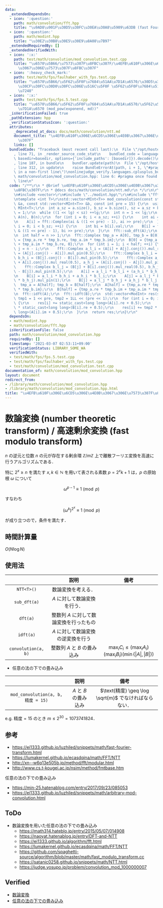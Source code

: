 ```yaml
---
data:
  _extendedDependsOn:
  - icon: ':question:'
    path: math/convolution/fft.hpp
    title: "\u9AD8\u901F\u30D5\u30FC\u30EA\u30A8\u5909\u63DB (fast Fourier transform)"
  - icon: ':question:'
    path: math/modint.hpp
    title: "\u30E2\u30B8\u30E5\u30E9\u8A08\u7B97"
  _extendedRequiredBy: []
  _extendedVerifiedWith:
  - icon: ':x:'
    path: test/math/convolution/mod_convolution.test.cpp
    title: "\u6570\u5B66/\u7573\u307F\u8FBC\u307F/\u4EFB\u610F\u306E\u6CD5\u306E\u4E0B\
      \u3067\u306E\u7573\u307F\u8FBC\u307F"
  - icon: ':heavy_check_mark:'
    path: test/math/fps/faulhaber_with_fps.test.cpp
    title: "\u6570\u5B66/\u5F62\u5F0F\u7684\u51AA\u7D1A\u6570/\u30D5\u30A1\u30A6\u30EB\
      \u30CF\u30FC\u30D0\u30FC\u306E\u516C\u5F0F \u5F62\u5F0F\u7684\u51AA\u7D1A\u6570\
      \u7248"
  - icon: ':x:'
    path: test/math/fps/fps.5.test.cpp
    title: "\u6570\u5B66/\u5F62\u5F0F\u7684\u51AA\u7D1A\u6570/\u5F62\u5F0F\u7684\u51AA\
      \u7D1A\u6570 (mod_pow(exponend, md))"
  _isVerificationFailed: true
  _pathExtension: hpp
  _verificationStatusIcon: ':question:'
  attributes:
    _deprecated_at_docs: docs/math/convolution/ntt.md
    document_title: "\u4EFB\u610F\u306E\u6CD5\u306E\u4E0B\u3067\u306E\u7573\u307F\u8FBC\
      \u307F"
    links: []
  bundledCode: "Traceback (most recent call last):\n  File \"/opt/hostedtoolcache/Python/3.9.4/x64/lib/python3.9/site-packages/onlinejudge_verify/documentation/build.py\"\
    , line 71, in _render_source_code_stat\n    bundled_code = language.bundle(stat.path,\
    \ basedir=basedir, options={'include_paths': [basedir]}).decode()\n  File \"/opt/hostedtoolcache/Python/3.9.4/x64/lib/python3.9/site-packages/onlinejudge_verify/languages/cplusplus.py\"\
    , line 187, in bundle\n    bundler.update(path)\n  File \"/opt/hostedtoolcache/Python/3.9.4/x64/lib/python3.9/site-packages/onlinejudge_verify/languages/cplusplus_bundle.py\"\
    , line 312, in update\n    raise BundleErrorAt(path, i + 1, \"#pragma once found\
    \ in a non-first line\")\nonlinejudge_verify.languages.cplusplus_bundle.BundleErrorAt:\
    \ math/convolution/mod_convolution.hpp: line 6: #pragma once found in a non-first\
    \ line\n"
  code: "/**\r\n * @brief \u4EFB\u610F\u306E\u6CD5\u306E\u4E0B\u3067\u306E\u7573\u307F\
    \u8FBC\u307F\r\n * @docs docs/math/convolution/ntt.md\r\n */\r\n\r\n#pragma once\r\
    \n#include <vector>\r\n#include \"../modint.hpp\"\r\n#include \"fft.hpp\"\r\n\r\
    \ntemplate <int T>\r\nstd::vector<MInt<T>> mod_convolution(const std::vector<MInt<T>>\
    \ &a, const std::vector<MInt<T>> &b, const int pre = 15) {\r\n  using ModInt =\
    \ MInt<T>;\r\n  int a_sz = a.size(), b_sz = b.size(), sz = a_sz + b_sz - 1, lg\
    \ = 1;\r\n  while ((1 << lg) < sz) ++lg;\r\n  int n = 1 << lg;\r\n  std::vector<fft::Complex>\
    \ A(n), B(n);\r\n  for (int i = 0; i < a_sz; ++i) {\r\n    int ai = a[i].val;\r\
    \n    A[i] = fft::Complex(ai & ((1 << pre) - 1), ai >> pre);\r\n  }\r\n  for (int\
    \ i = 0; i < b_sz; ++i) {\r\n    int bi = b[i].val;\r\n    B[i] = fft::Complex(bi\
    \ & ((1 << pre) - 1), bi >> pre);\r\n  }\r\n  fft::sub_dft(A);\r\n  fft::sub_dft(B);\r\
    \n  int half = n >> 1;\r\n  fft::Complex tmp_a = A[0], tmp_b = B[0];\r\n  A[0]\
    \ = {tmp_a.re * tmp_b.re, tmp_a.im * tmp_b.im};\r\n  B[0] = {tmp_a.re * tmp_b.im\
    \ + tmp_a.im * tmp_b.re, 0};\r\n  for (int i = 1; i < half; ++i) {\r\n    int\
    \ j = n - i;\r\n    fft::Complex a_l_i = (A[i] + A[j].conj()).mul_real(0.5), a_h_i\
    \ = (A[j].conj() - A[i]).mul_pin(0.5);\r\n    fft::Complex b_l_i = (B[i] + B[j].conj()).mul_real(0.5),\
    \ b_h_i = (B[j].conj() - B[i]).mul_pin(0.5);\r\n    fft::Complex a_l_j = (A[j]\
    \ + A[i].conj()).mul_real(0.5), a_h_j = (A[i].conj() - A[j]).mul_pin(0.5);\r\n\
    \    fft::Complex b_l_j = (B[j] + B[i].conj()).mul_real(0.5), b_h_j = (B[i].conj()\
    \ - B[j]).mul_pin(0.5);\r\n    A[i] = a_l_i * b_l_i + (a_h_i * b_h_i).mul_pin(1);\r\
    \n    B[i] = a_l_i * b_h_i + a_h_i * b_l_i;\r\n    A[j] = a_l_j * b_l_j + (a_h_j\
    \ * b_h_j).mul_pin(1);\r\n    B[j] = a_l_j * b_h_j + a_h_j * b_l_j;\r\n  }\r\n\
    \  tmp_a = A[half]; tmp_b = B[half];\r\n  A[half] = {tmp_a.re * tmp_b.re, tmp_a.im\
    \ * tmp_b.im};\r\n  B[half] = {tmp_a.re * tmp_b.im + tmp_a.im * tmp_b.re, 0};\r\
    \n  fft::idft(A);\r\n  fft::idft(B);\r\n  std::vector<ModInt> res(sz);\r\n  ModInt\
    \ tmp1 = 1 << pre, tmp2 = 1LL << (pre << 1);\r\n  for (int i = 0; i < sz; ++i)\
    \ {\r\n    res[i] += static_cast<long long>(A[i].re + 0.5);\r\n    res[i] += tmp1\
    \ * static_cast<long long>(B[i].re + 0.5);\r\n    res[i] += tmp2 * static_cast<long\
    \ long>(A[i].im + 0.5);\r\n  }\r\n  return res;\r\n}\r\n"
  dependsOn:
  - math/modint.hpp
  - math/convolution/fft.hpp
  isVerificationFile: false
  path: math/convolution/mod_convolution.hpp
  requiredBy: []
  timestamp: '2021-03-07 02:53:11+09:00'
  verificationStatus: LIBRARY_SOME_WA
  verifiedWith:
  - test/math/fps/fps.5.test.cpp
  - test/math/fps/faulhaber_with_fps.test.cpp
  - test/math/convolution/mod_convolution.test.cpp
documentation_of: math/convolution/mod_convolution.hpp
layout: document
redirect_from:
- /library/math/convolution/mod_convolution.hpp
- /library/math/convolution/mod_convolution.hpp.html
title: "\u4EFB\u610F\u306E\u6CD5\u306E\u4E0B\u3067\u306E\u7573\u307F\u8FBC\u307F"
---
```

# 数論変換 (number theoretic transform) / 高速剰余変換 (fast modulo transform)

$n$ の逆元と位数 $n$ の元が存在する剰余環 $\mathbb{Z} / m \mathbb{Z}$ 上で離散フーリエ変換を高速に行うアルゴリズムである．

特に $2^x \geq n$ を満たす $x, k \in \mathbb{N}$ を用いて表される素数 $p = 2^x k + 1$ は，$p$ の原始根 $\omega$ について

$$\omega^{p - 1} \equiv 1 \pmod{p}$$

すなわち

$$(\omega^k)^{2^x} \equiv 1 \pmod{p}$$

が成り立つので，条件を満たす．


## 時間計算量

$O(N\log{N})$


## 使用法

||説明|備考|
|:--:|:--:|:--:|
|`NTT<T>()`|数論変換を考える．||
|`sub_dft(a)`|$A$ に対して数論変換を行う．||
|`dft(a)`|整数列 $A$ に対して数論変換を行ったもの||
|`idft(a)`|$A$ に対して数論変換の逆変換を行う||
|`convolution(a, b)`|整数列 $A$ と $B$ の畳み込み|$\max_i{C_i} \leq (\max_i{A_i})(\max_i{B_i})(\min \lbrace \lvert A \rvert, \lvert B \rvert \rbrace)$|

- 任意の法の下での畳み込み

||説明|備考|
|:--:|:--:|:--:|
|`mod_convolution(a, b, 精度 = 15)`|$A$ と $B$ の畳み込み|$\text{精度} \geq \log \sqrt{m}$ でなければならない．|

e.g. $\text{精度} = 15$ のとき $m \leq 2^{30} = 1073741824$．


## 参考

- https://ei1333.github.io/luzhiled/snippets/math/fast-fourier-transform.html
- https://lumakernel.github.io/ecasdqina/math/FFT/NTT
- http://xn--w6q13e505b.jp/method/fft/modular.html
- http://www.cs.t-kougei.ac.jp/nsim/method/fmtbase.htm

任意の法の下での畳み込み
- https://min-25.hatenablog.com/entry/2017/09/23/085053
- https://ei1333.github.io/luzhiled/snippets/math/arbitrary-mod-convolution.html


## ToDo

- 数論変換を用いた任意の法の下での畳み込み
  - https://math314.hateblo.jp/entry/2015/05/07/014908
  - https://naoyat.hatenablog.jp/entry/DFT-and-NTT
  - https://ei1333.github.io/algorithm/fft.html
  - https://lumakernel.github.io/ecasdqina/math/FFT/NTT
  - https://github.com/spaghetti-source/algorithm/blob/master/math/fast_modulo_transform.cc
  - https://satanic0258.github.io/snippets/math/NTT.html
  - https://judge.yosupo.jp/problem/convolution_mod_1000000007


## Verified

- [数論変換](https://judge.yosupo.jp/submission/3591)
- [任意の法の下での畳み込み](https://atcoder.jp/contests/atc001/submissions/9314050)
